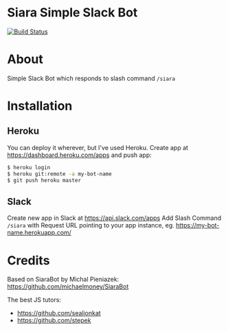 Siara Simple Slack Bot
======================

[![Build Status](https://travis-ci.org/kpucynski/siara.svg?branch=master)](https://travis-ci.org/kpucynski/siara)

# About

Simple Slack Bot which responds to slash command `/siara`

# Installation

## Heroku

You can deploy it wherever, but I've used Heroku.
Create app at https://dashboard.heroku.com/apps
and push app:

```bash
$ heroku login
$ heroku git:remote -a my-bot-name
$ git push heroku master
```

## Slack

Create new app in Slack at https://api.slack.com/apps
Add Slash Command `/siara` with Request URL pointing
to your app instance, eg. https://my-bot-name.herokuapp.com/

# Credits

Based on SiaraBot by Michal Pieniazek: https://github.com/michaelmoney/SiaraBot

The best JS tutors:
* https://github.com/sealionkat
* https://github.com/stepek

